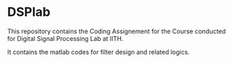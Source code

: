 # DSPlab

This repository contains the Coding Assignement for the Course conducted for Digital Signal Processing Lab at IITH.

It contains the matlab codes for filter design and related logics.
